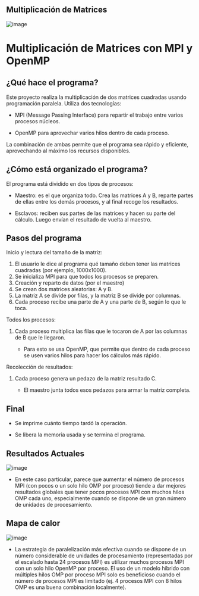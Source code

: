 ## Multiplicación de Matrices

![image](https://github.com/user-attachments/assets/39931cd0-8393-4ce7-bf8d-894a2bf9519a)


# Multiplicación de Matrices con MPI y OpenMP

## ¿Qué hace el programa?

Este proyecto realiza la multiplicación de dos matrices cuadradas usando programación paralela. Utiliza dos tecnologías:

- MPI (Message Passing Interface) para repartir el trabajo entre varios procesos núcleos.

- OpenMP para aprovechar varios hilos dentro de cada proceso.

La combinación de ambas permite que el programa sea rápido y eficiente, aprovechando al máximo los recursos disponibles.

## ¿Cómo está organizado el programa?

El programa está dividido en dos tipos de procesos:

- Maestro: es el que organiza todo. Crea las matrices A y B, reparte partes de ellas entre los demás procesos, y al final recoge los resultados.

- Esclavos: reciben sus partes de las matrices y hacen su parte del cálculo. Luego envían el resultado de vuelta al maestro.

## Pasos del programa

Inicio y lectura del tamaño de la matriz:

1. El usuario le dice al programa qué tamaño deben tener las matrices cuadradas (por ejemplo, 1000x1000).
2. Se inicializa MPI para que todos los procesos se preparen.
3. Creación y reparto de datos (por el maestro)
4. Se crean dos matrices aleatorias: A y B.
5. La matriz A se divide por filas, y la matriz B se divide por columnas.
6. Cada proceso recibe una parte de A y una parte de B, según lo que le toca.

Todos los procesos:

1. Cada proceso multiplica las filas que le tocaron de A por las columnas de B que le llegaron.

    - Para esto se usa OpenMP, que permite que dentro de cada proceso se usen varios hilos para hacer los cálculos más rápido.

Recolección de resultados:

1. Cada proceso genera un pedazo de la matriz resultado C.

    - El maestro junta todos esos pedazos para armar la matriz completa.

## Final

- Se imprime cuánto tiempo tardó la operación.

- Se libera la memoria usada y se termina el programa.

## Resultados Actuales

![image](https://github.com/user-attachments/assets/64b6433a-0322-4c57-9c72-99aaf0a9e99a)
- En este caso particular, parece que aumentar el número de procesos MPI (con pocos o un solo hilo OMP por proceso) tiende a dar mejores resultados globales que tener pocos procesos MPI con muchos hilos OMP cada uno, especialmente cuando se dispone de un gran número de unidades de procesamiento.

## Mapa de calor
![image](https://github.com/user-attachments/assets/35285c8b-0cb4-4bda-92d4-b9360c3469f7)
- La estrategia de paralelización más efectiva cuando se dispone de un número considerable de unidades de procesamiento (representadas por el escalado hasta 24 procesos MPI) es utilizar muchos procesos MPI con un solo hilo OpenMP por proceso.
El uso de un modelo híbrido con múltiples hilos OMP por proceso MPI solo es beneficioso cuando el número de procesos MPI es limitado (ej. 4 procesos MPI con 8 hilos OMP es una buena combinación localmente).
